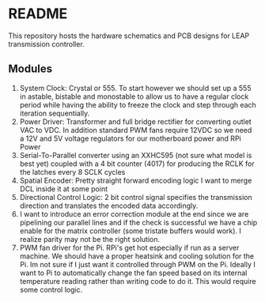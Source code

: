 # README

This repository hosts the hardware schematics and PCB designs for LEAP transmission controller.

## Modules
1. System Clock: Crystal or 555. To start however we should set up a 555 in astable, bistable and monostable to allow us to have a regular clock period while having the ability to freeze the clock and step through each iteration sequentially.
2. Power Driver: Transformer and full bridge rectifier for converting outlet VAC to VDC. In addition standard PWM fans require 12VDC so we need a 12V and 5V voltage regulators for our motherboard power and RPi Power
3. Serial-To-Parallel converter using an XXHC595 (not sure what model is best yet) coupled with a 4 bit counter (4017) for producing the RCLK for the latches every 8 SCLK cycles 
4. Spatial Encoder: Pretty straight forward encoding logic I want to merge DCL inside it at some point
5. Directional Control Logic: 2 bit control signal specifies the transmission direction and translates the encoded data accordingly. 
6. I want to introduce an error correction module at the end since we are pipelining our parallel lines and if the check is successful we have a chip enable for the matrix controller (some tristate buffers would work). I realize parity may not be the right solution.
7. PWM fan driver for the Pi. RPi's get hot especially if run as a server machine. We should have a proper heatsink and cooling solution for the Pi. Im not sure if I just want it controlled through PWM on the Pi. Ideally I want to Pi to automatically change the fan speed based on its internal temperature reading rather than writing code to do it. This would require some control logic.
